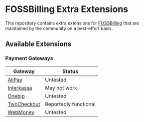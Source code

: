 # FOSSBilling Extra Extensions

This repository contains extra extensions for [FOSSBilling](https://github.com/FOSSBilling/FOSSBilling) that are maintained by the community on a best-effort basis.

## Available Extensions

### Payment Gateways

| Gateway | Status |
|---------|--------|
| [AliPay](gateways/AliPay) | Untested |
| [Interkassa](gateways/Interkassa) | May not work |
| [Onebip](gateways/Onebip) | Untested |
| [TwoCheckout](gateways/TwoCheckout) | Reportedly functional |
| [WebMoney](gateways/WebMoney) | Untested |

